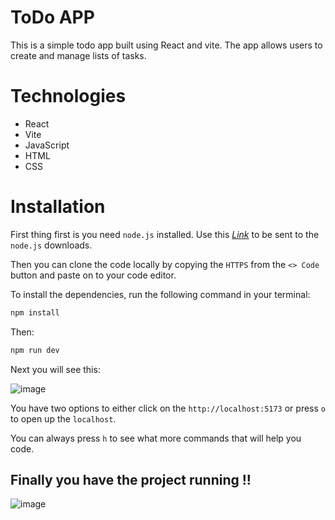 # ToDo APP
This is a simple todo app built using React and vite. The app allows users to create and manage lists of tasks.

# Technologies
* React
* Vite
* JavaScript
* HTML
* CSS

# Installation
First thing first is you need `node.js` installed. Use this _[Link](https://nodejs.org/)_ to be sent to the `node.js` downloads.

Then you can clone the code locally by copying the `HTTPS` from the `<> Code` button and paste on to your code editor.

To install the dependencies, run the following command in your terminal:

```sh
npm install
```

Then:

```sh
npm run dev
```

Next you will see this:

![image](https://github.com/Naz1804/todolist/assets/121124109/10254502-15b6-43a2-b1dc-ede50c3cd804)

You have two options to either click on the `http://localhost:5173` or press `o` to open up the `localhost`.

You can always press `h` to see what more commands that will help you code.

## Finally you have the project running !!

![image](https://github.com/Naz1804/todolist/assets/121124109/debcb3c9-9c02-47e2-9db4-e43e671f6c99)


